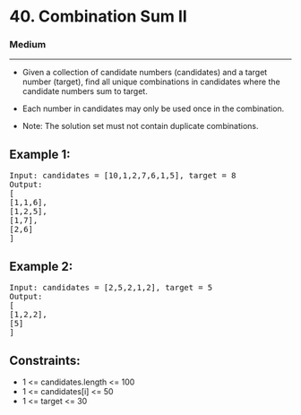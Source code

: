 # 40. Combination Sum II

### Medium

---

- Given a collection of candidate numbers (candidates) and a target number (target), find all unique combinations in candidates where the candidate numbers sum to target.

- Each number in candidates may only be used once in the combination.

- Note: The solution set must not contain duplicate combinations.

## Example 1:

<pre>
Input: candidates = [10,1,2,7,6,1,5], target = 8
Output: 
[
[1,1,6],
[1,2,5],
[1,7],
[2,6]
]
</pre>

## Example 2:

<pre>
Input: candidates = [2,5,2,1,2], target = 5
Output: 
[
[1,2,2],
[5]
]
</pre>

## Constraints:

- 1 <= candidates.length <= 100
- 1 <= candidates[i] <= 50
- 1 <= target <= 30
